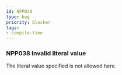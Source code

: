 ```yaml
---
id: NPP038
type: bug
priority: blocker
tags:
- compile-time 
---
```


### NPP038 Invalid literal value
The literal value specified is not allowed here.
